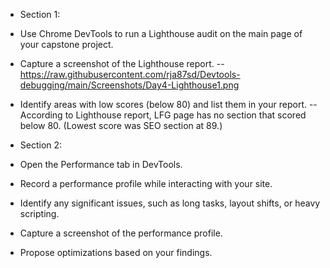 - Section 1:

- Use Chrome DevTools to run a Lighthouse audit on the main page of your capstone project.
- Capture a screenshot of the Lighthouse report.
-- https://raw.githubusercontent.com/rja87sd/Devtools-debugging/main/Screenshots/Day4-Lighthouse1.png

- Identify areas with low scores (below 80) and list them in your report.
-- According to Lighthouse report, LFG page has no section that scored below 80. (Lowest score was SEO section at 89.)



- Section 2:

- Open the Performance tab in DevTools.

- Record a performance profile while interacting with your site.

- Identify any significant issues, such as long tasks, layout shifts, or heavy scripting.

- Capture a screenshot of the performance profile.

- Propose optimizations based on your findings.
